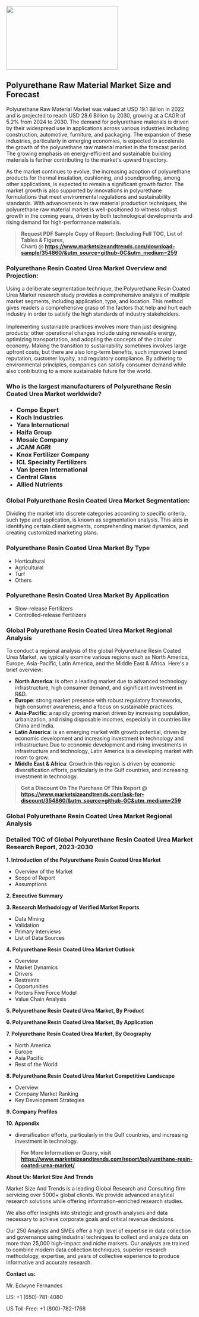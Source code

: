 <p><img class="alignnone size-medium wp-image-20088" src="https://ffe5etoiles.com/wp-content/uploads/2024/12/MST1-300x171.png" alt="" width="300" height="171" /></p><h2>Polyurethane Raw Material Market Size and Forecast</h2><p>Polyurethane Raw Material Market was valued at USD 19.1 Billion in 2022 and is projected to reach USD 28.6 Billion by 2030, growing at a CAGR of 5.2% from 2024 to 2030. The demand for polyurethane materials is driven by their widespread use in applications across various industries including construction, automotive, furniture, and packaging. The expansion of these industries, particularly in emerging economies, is expected to accelerate the growth of the polyurethane raw material market in the forecast period. The growing emphasis on energy-efficient and sustainable building materials is further contributing to the market's upward trajectory.</p><p>As the market continues to evolve, the increasing adoption of polyurethane products for thermal insulation, cushioning, and soundproofing, among other applications, is expected to remain a significant growth factor. The market growth is also supported by innovations in polyurethane formulations that meet environmental regulations and sustainability standards. With advancements in raw material production techniques, the polyurethane raw material market is well-positioned to witness robust growth in the coming years, driven by both technological developments and rising demand for high-performance materials.</p></p><blockquote id="" class=""><strong>Request PDF Sample Copy of Report: (Including Full TOC, List of Tables &amp; Figures, Chart)&nbsp;@&nbsp;<strong><a href="https://www.marketsizeandtrends.com/download-sample/354860/&utm_source=github-GC&utm_medium=259" target="_blank">https://www.marketsizeandtrends.com/download-sample/354860/&utm_source=github-GC&utm_medium=259</a></strong></strong></blockquote><h3 id="" class="">Polyurethane Resin Coated Urea Market&nbsp;Overview and Projection:</h3><p id="" class="">Using a deliberate segmentation technique, the Polyurethane Resin Coated Urea Market research study provides a comprehensive analysis of multiple market segments, including application, type, and location. This method gives readers a comprehensive grasp of the factors that help and hurt each industry in order to satisfy the high standards of industry stakeholders. <br /> <br />Implementing sustainable practices involves more than just designing products; other operational changes include using renewable energy, optimizing transportation, and adopting the concepts of the circular economy. Making the transition to sustainability sometimes involves large upfront costs, but there are also long-term benefits, such improved brand reputation, customer loyalty, and regulatory compliance. By adhering to environmental principles, companies can satisfy consumer demand while also contributing to a more sustainable future for the world.</p><h3 id="" class="">Who is the largest manufacturers of&nbsp;Polyurethane Resin Coated Urea Market worldwide?</h3><h3 class=""><p><ul><li>Compo Expert </li><li> Koch Industries </li><li> Yara International </li><li> Haifa Group </li><li> Mosaic Company </li><li> JCAM AGRI </li><li> Knox Fertilizer Company </li><li> ICL Specialty Fertilizers </li><li> Van Iperen International </li><li> Central Glass </li><li> Allied Nutrients</li></ul></p></h3><h3 id="" class="">Global&nbsp;Polyurethane Resin Coated Urea Market Segmentation:</h3><p id="" class="">Dividing the market into discrete categories according to specific criteria, such type and application, is known as segmentation analysis. This aids in identifying certain client segments, comprehending market dynamics, and creating customized marketing plans.</p><h3 id="" class="">Polyurethane Resin Coated Urea Market&nbsp;By Type</h3><p><p><ul><li>Horticultural</li><li> Agricultural</li><li> Turf</li><li> Others</p></li></ul></p></p><h3 id="" class="">Polyurethane Resin Coated Urea Market&nbsp;By Application</h3><p class=""><p><ul><li>Slow-release Fertilizers</li><li> Controlled-release Fertilizers</li></ul></p></p><h3 id="" class="">Global Polyurethane Resin Coated Urea Market Regional Analysis</h3><p id="" class="">To conduct a regional analysis of the global Polyurethane Resin Coated Urea Market, we typically examine various regions such as North America, Europe, Asia-Pacific, Latin America, and the Middle East &amp; Africa. Here's a brief overview:</p><ul><li><strong>North America</strong>: is often a leading market due to advanced technology infrastructure, high consumer demand, and significant investment in R&amp;D.</li><li><strong>Europe</strong>: strong market presence with robust regulatory frameworks, high consumer awareness, and a focus on sustainable practices.</li><li><strong>Asia-Pacific</strong>: a rapidly growing market driven by increasing population, urbanization, and rising disposable incomes, especially in countries like China and India.</li><li><strong>Latin America</strong>: is an emerging market with growth potential, driven by economic development and increasing investment in technology and infrastructure.Due to economic development and rising investments in infrastructure and technology, Latin America is a developing market with room to grow.</li><li><strong>Middle East &amp; Africa</strong>: Growth in this region is driven by economic diversification efforts, particularly in the Gulf countries, and increasing investment in technology.</li></ul><blockquote id="" class=""><strong>Get a Discount On The Purchase Of This Report @ <strong><a href="https://www.marketsizeandtrends.com/ask-for-discount/354860/&utm_source=github-GC&utm_medium=259" target="_blank">https://www.marketsizeandtrends.com/ask-for-discount/354860/&utm_source=github-GC&utm_medium=259</a></strong></strong></blockquote><h3 id="" class="">Global Polyurethane Resin Coated Urea Market Regional Analysis</h3><h3 id="" class="">Detailed TOC of Global Polyurethane Resin Coated Urea Market Research Report, 2023-2030</h3><p id="" class=""><strong>1. Introduction of the Polyurethane Resin Coated Urea Market</strong></p><ul><li>Overview of the Market</li><li>Scope of Report</li><li>Assumptions</li></ul><p id="" class=""><strong>2. Executive Summary</strong></p><p id="" class=""><strong>3. Research Methodology of Verified Market Reports</strong></p><ul><li>Data Mining</li><li>Validation</li><li>Primary Interviews</li><li>List of Data Sources</li></ul><p id="" class=""><strong>4. Polyurethane Resin Coated Urea Market Outlook</strong></p><ul><li>Overview</li><li>Market Dynamics</li><li>Drivers</li><li>Restraints</li><li>Opportunities</li><li>Porters Five Force Model</li><li>Value Chain Analysis</li></ul><p id="" class=""><strong>5. Polyurethane Resin Coated Urea Market, By Product</strong></p><p id="" class=""><strong>6. Polyurethane Resin Coated Urea Market, By Application</strong></p><p id="" class=""><strong>7. Polyurethane Resin Coated Urea Market, By Geography</strong></p><ul><li>North America</li><li>Europe</li><li>Asia Pacific</li><li>Rest of the World</li></ul><p id="" class=""><strong>8. Polyurethane Resin Coated Urea Market Competitive Landscape</strong></p><ul><li>Overview</li><li>Company Market Ranking</li><li>Key Development Strategies</li></ul><p id="" class=""><strong>9. Company Profiles</strong></p><p id="" class=""><strong>10. Appendix</strong></p><ul><li>diversification efforts, particularly in the Gulf countries, and increasing investment in technology.</li></ul><blockquote id="" class=""><strong>For More Information or Query, visit <strong><strong><a href="https://www.marketsizeandtrends.com/report/polyurethane-resin-coated-urea-market/" target="_blank">https://www.marketsizeandtrends.com/report/polyurethane-resin-coated-urea-market/</a></strong></strong></strong></blockquote><p id="" class=""><strong>About Us: Market Size And Trends</strong></p><p id="" class="">Market Size And Trends is a leading Global Research and Consulting firm servicing over 5000+ global clients. We provide advanced analytical research solutions while offering information-enriched research studies.</p><p id="" class="">We also offer insights into strategic and growth analyses and data necessary to achieve corporate goals and critical revenue decisions.</p><p id="" class="">Our 250 Analysts and SMEs offer a high level of expertise in data collection and governance using industrial techniques to collect and analyze data on more than 25,000 high-impact and niche markets. Our analysts are trained to combine modern data collection techniques, superior research methodology, expertise, and years of collective experience to produce informative and accurate research.</p><p id="" class=""><strong>Contact us:</strong></p><p id="" class="">Mr. Edwyne Fernandes</p><p id="" class="">US: +1 (650)-781-4080</p><p id="" class="">US Toll-Free: +1 (800)-782-1768</p>
